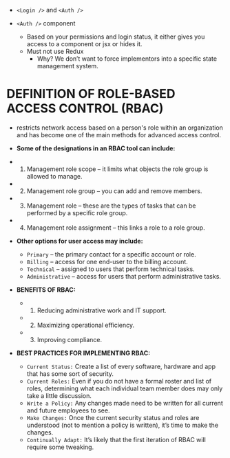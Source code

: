 - `<Login />` and `<Auth />`


- `<Auth />` component

  - Based on your permissions and login status, it either gives you access to a component or jsx or hides it.
  - Must not use Redux
    - Why? We don’t want to force implementors into a specific state management system.

# DEFINITION OF ROLE-BASED ACCESS CONTROL (RBAC)
  - restricts network access based on a person's role within an organization and has become one of the main methods for advanced access control. 

  - **Some of the designations in an RBAC tool can include:**

   - 1. Management role scope – it limits what objects the role group is allowed to manage.
   - 2. Management role group – you can add and remove members.
   - 3. Management role – these are the types of tasks that can be performed by a specific role group.
   - 4. Management role assignment – this links a role to a role group.

  - **Other options for user access may include:**
    - `Primary` – the primary contact for a specific account or role.
    - `Billing` – access for one end-user to the billing account.
    - `Technical` – assigned to users that perform technical tasks.
    - `Administrative` – access for users that perform administrative tasks.


  - **BENEFITS OF RBAC:**
    - 1. Reducing administrative work and IT support. 
    - 2. Maximizing operational efficiency.
    - 3. Improving compliance.

  
  - **BEST PRACTICES FOR IMPLEMENTING RBAC:**
    - `Current Status:` Create a list of every software, hardware and app that has some sort of security.
    - `Current Roles:` Even if you do not have a formal roster and list of roles, determining what each individual team member does may only take a little discussion. 
    - `Write a Policy:` Any changes made need to be written for all current and future employees to see.
    - `Make Changes:` Once the current security status and roles are understood (not to mention a policy is written), it’s time to make the changes.
    - `Continually Adapt:` It’s likely that the first iteration of RBAC will require some tweaking. 
